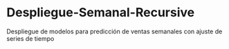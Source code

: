 # Despliegue-Semanal-Recursive
Despliegue de modelos para predicción de ventas semanales con ajuste de series de tiempo
